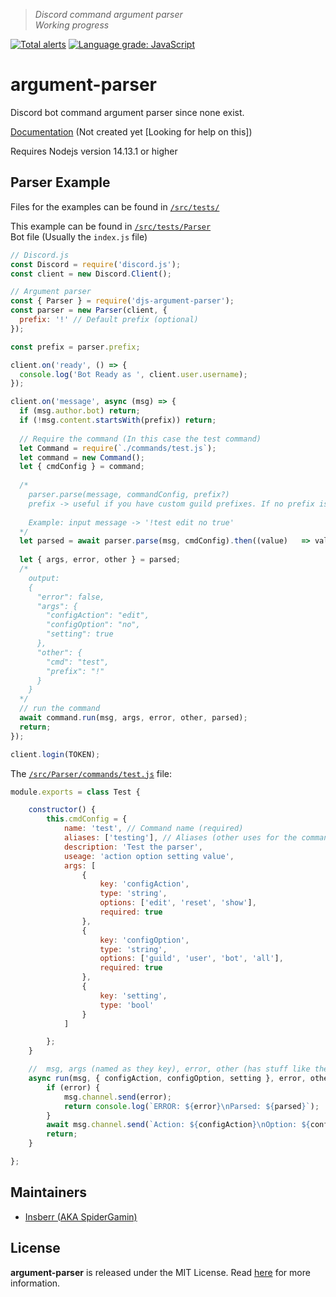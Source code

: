 > *Discord command argument parser*  
> *Working progress*

[![Total alerts](https://img.shields.io/lgtm/alerts/g/djs-tools/argument-parser.svg?logo=lgtm&logoWidth=18&style=flat-square)](https://lgtm.com/projects/g/djs-tools/argument-parser/alerts/)
[![Language grade: JavaScript](https://img.shields.io/lgtm/grade/javascript/g/djs-tools/argument-parser.svg?logo=lgtm&logoWidth=18&style=flat-square)](https://lgtm.com/projects/g/djs-tools/argument-parser/context:javascript)

# argument-parser
Discord bot command argument parser since none exist.  

[Documentation]() (Not created yet [Looking for help on this])

Requires Nodejs version 14.13.1 or higher


## Parser Example
Files for the examples can be found in [`/src/tests/`](/src/tests/)

This example can be found in [`/src/tests/Parser`](/src/tests/Parser/)  
Bot file (Usually the `index.js` file)  
```js
// Discord.js
const Discord = require('discord.js');
const client = new Discord.Client();

// Argument parser
const { Parser } = require('djs-argument-parser');
const parser = new Parser(client, {
  prefix: '!' // Default prefix (optional)
});

const prefix = parser.prefix;

client.on('ready', () => {
  console.log('Bot Ready as ', client.user.username);
});

client.on('message', async (msg) => {
  if (msg.author.bot) return;
  if (!msg.content.startsWith(prefix)) return;
  
  // Require the command (In this case the test command)
  let Command = require(`./commands/test.js`);
  let command = new Command();
  let { cmdConfig } = command;
  
  /*
    parser.parse(message, commandConfig, prefix?)
	prefix -> useful if you have custom guild prefixes. If no prefix is defined, the default prefix (above) will be used.
  
  	Example: input message -> '!test edit no true'
  */
  let parsed = await parser.parse(msg, cmdConfig).then((value)   => value);
  
  let { args, error, other } = parsed;
  /*
  	output: 
  	{
  	  "error": false,
  	  "args": {
  		"configAction": "edit",
  		"configOption": "no",
  		"setting": true
  	  },
  	  "other": {
  		"cmd": "test",
  		"prefix": "!"
  	  }
  	}
  */
  // run the command
  await command.run(msg, args, error, other, parsed);
  return;
});

client.login(TOKEN);

```

The [`/src/Parser/commands/test.js`](/src/tests/Parser/commands/test.js) file:  
```js
module.exports = class Test {

	constructor() {
		this.cmdConfig = {
			name: 'test', // Command name (required)
			aliases: ['testing'], // Aliases (other uses for the command) (optional)
			description: 'Test the parser',
			useage: 'action option setting value',
			args: [
				{
					key: 'configAction',
					type: 'string',
					options: ['edit', 'reset', 'show'],
					required: true
				},
				{
					key: 'configOption',
					type: 'string',
					options: ['guild', 'user', 'bot', 'all'],
					required: true
				},
				{
					key: 'setting',
					type: 'bool'
				}
			]

		};
	}

	//  msg, args (named as they key), error, other (has stuff like the prefix used, command and more), parsed (parsed full contents)
	async run(msg, { configAction, configOption, setting }, error, other, parsed) {
		if (error) {
			msg.channel.send(error);
			return console.log(`ERROR: ${error}\nParsed: ${parsed}`);
		}
		await msg.channel.send(`Action: ${configAction}\nOption: ${configOption}\nSetting: ${setting}\nOther: ${JSON.stringify(other)}`);
		return;
	}

};
```

## Maintainers
- [Insberr (AKA SpiderGamin)](https://github.com/Insberr/)


## License
**argument-parser** is released under the MIT License. Read [here](/LICENSE) for more information.
